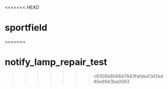 <<<<<<< HEAD
# sportfield
=======
# notify_lamp_repair_test
>>>>>>> c8300b856847843fafded7af2ed65e6943ba0063
 

